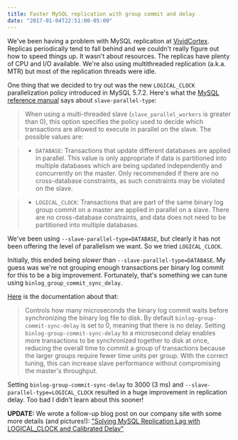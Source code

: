 ```yaml
---
title: Faster MySQL replication with group commit and delay
date: "2017-01-04T22:51:00-05:00"
---
```


We've been having a problem with MySQL replication at [VividCortex](https://www.vividcortex.com). Replicas periodically
tend to fall behind and we couldn't really figure out how to speed things up.
It wasn't about resources. The replicas have plenty of CPU and I/O available. We're
also using multithreaded replication (a.k.a. MTR) but most of the replication threads
were idle.

One thing that we decided to try out was the new `LOGICAL_CLOCK` parallelization policy
introduced in MySQL 5.7.2. Here's what the [MySQL reference manual](http://dev.mysql.com/doc/refman/5.7/en/replication-options-slave.html#option_mysqld_slave-parallel-type)
says about `slave-parallel-type`:

> When using a multi-threaded slave (`slave_parallel_workers` is greater than 0), this option specifies the policy used to decide which transactions are allowed to execute in parallel on the slave. The possible values are:

> * `DATABASE`: Transactions that update different databases are applied in parallel. This value is only appropriate if data is partitioned into multiple databases which are being updated independently and concurrently on the master. Only recommended if there are no cross-database constraints, as such constraints may be violated on the slave.

> * `LOGICAL_CLOCK`: Transactions that are part of the same binary log group commit on a master are applied in parallel on a slave. There are no cross-database constraints, and data does not need to be partitioned into multiple databases.

We've been using `--slave-parallel-type=DATABASE`, but clearly it has not been offering
the level of parallelism we want. So we tried `LOGICAL_CLOCK`.

Initially, this ended being *slower* than `--slave-parallel-type=DATABASE`. My guess was
we're not grouping enough transactions per binary log commit for this to be a big
improvement. Fortunately, that's something we can tune using `binlog_group_commit_sync_delay`.

[Here](http://dev.mysql.com/doc/refman/5.7/en/replication-options-binary-log.html#sysvar_binlog_group_commit_sync_delay) is the documentation about that:

> Controls how many microseconds the binary log commit waits before synchronizing the binary log file to disk. By default `binlog-group-commit-sync-delay` is set to 0, meaning that there is no delay. Setting `binlog-group-commit-sync-delay` to a microsecond delay enables more transactions to be synchronized together to disk at once, reducing the overall time to commit a group of transactions because the larger groups require fewer time units per group. With the correct tuning, this can increase slave performance without compromising the master's throughput.

Setting `binlog-group-commit-sync-delay` to 3000 (3 ms) and `--slave-parallel-type=LOGICAL_CLOCK`
resulted in a huge improvement in replication delay. Too bad I didn't learn about this sooner!

**UPDATE:** We wrote a follow-up blog post on our company site with some more details (and pictures!):
["Solving MySQL Replication Lag with LOGICAL_CLOCK and Calibrated Delay"](https://www.vividcortex.com/blog/solving-mysql-replication-lag-with-logical_clock-and-calibrated-delay)
